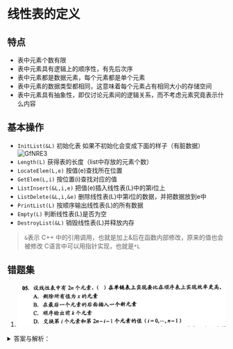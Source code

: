 # 线性表的定义

## 特点
- 表中元素个数有限
- 表中元素具有逻辑上的顺序性，有先后次序
- 表中元素都是数据元素，每个元素都是单个元素
- 表中元素的数据类型都相同，这意味着每个元素占有相同大小的存储空间
- 表中元素具有抽象性，即仅讨论元素间的逻辑关系，而不考虑元素究竟表示什么内容

## 基本操作
- `InitList(&L)` 初始化表
  如果不初始化会变成下面的样子（有脏数据）
  ![GfNRE3](https://cdn.jsdelivr.net/gh/tippye/PicCloud@master/uPic/2022/10/08/GfNRE3.png)
- `Length(L)` 获得表的长度（list中存放的元素个数）
- `LocateElem(L,e)` 按值(e)查找所在位置
- `GetElem(L,i)` 按位置(i)查找对应的值
- `ListInsert(&L,i,e)` 把值(e)插入线性表(L)中的第i位上
- `ListDelete(&L,i,&e)` 删除线性表(L)中第i位的数据，并把数据放到e中
- `PrintList(L)` 按顺序输出线性表(L)的所有数据
- `Empty(L)` 判断线性表(L)是否为空
- `DestroyList(&L)` 销毁线性表(L)并释放内存
> `&`表示 C++ 中的引用调用，也就是加上&后在函数内部修改，原来的值也会被修改
> C语言中可以用指针实现，也就是`*L`

## 错题集
1. ![IMG_0216](https://raw.githubusercontent.com/Tippye/PicCloud/master/uPic/2022/10/10/IMG_0216.PNG)
<details>
  <summary>答案与解析：</summary>
  <br />
  答案： D
  <br />
  解析：<br />
    对于A，在单链表和顺序表上实现的时间复杂度都为 O(n)，但后者要移动很多元素，因此单链表上实现效率更高。
    对于B,D顺序表的效率更高。
    C无区别。
</details>